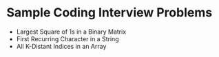 # Sample Coding Interview Problems

- Largest Square of 1s in a Binary Matrix
- First Recurring Character in a String
- All K-Distant Indices in an Array
